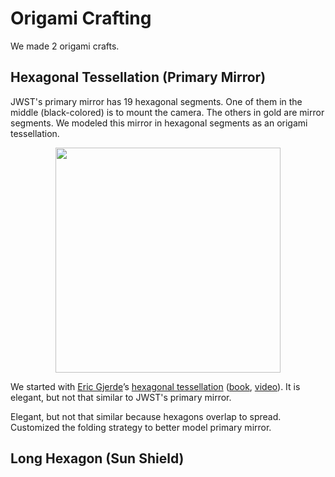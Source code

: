 # Origami Crafting

We made 2 origami crafts.

## Hexagonal Tessellation (Primary Mirror)

JWST's primary mirror has 19 hexagonal segments. One of them in the middle (black-colored) is to mount the camera. The others in gold are mirror segments. We modeled this mirror in hexagonal segments as an origami tessellation.

<p align="center">
  <a herf="https://en.wikipedia.org/wiki/Optical_Telescope_Element">
  <img src="https://upload.wikimedia.org/wikipedia/commons/4/45/JWST_Full_Mirror.jpg" height="360" />
  </a>
</p>

We started with [Eric Gjerde](https://www.ericgjerde.com/)’s [hexagonal tessellation](https://www.ericgjerde.com/portfolio/spread-hexagons/) ([book](https://www.amazon.com/Origami-Tessellations-Awe-Inspiring-Geometric-2008-12-03/dp/B01F81MLZW/), [video](https://www.youtube.com/watch?v=3BTu2Hih39A)). It is elegant, but not that similar to JWST's primary mirror.


Elegant, but not that similar because hexagons overlap to spread.
Customized the folding strategy to better model primary mirror.





## Long Hexagon (Sun Shield)
